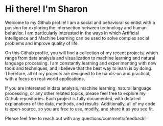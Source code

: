 # Hi there! I'm Sharon 

Welcome to my Github profile! I am a social and behavioral scientist with a passion for exploring the intersection between technology and human behavior. I am particularly interested in the ways in which Artificial Intelligence and Machine Learning can be used to solve complex social problems and improve quality of life.

On this Github profile, you will find a collection of my recent projects, which range from data analysis and visualization to machine learning and natural language processing. I am constantly learning and experimenting with new tools and techniques, and I believe that the best way to learn is by doing. Therefore, all of my projects are designed to be hands-on and practical, with a focus on real-world applications.

If you are interested in data analysis, machine learning, natural language processing, or any other related topics, please feel free to explore my Github repositories. Each project is fully documented, with detailed explanations of the data, methods, and results. Additionally, all of my code is open-source, so you are free to use, modify, and share it as you see fit.

Please feel free to reach out with any questions/comments/feedback! 

